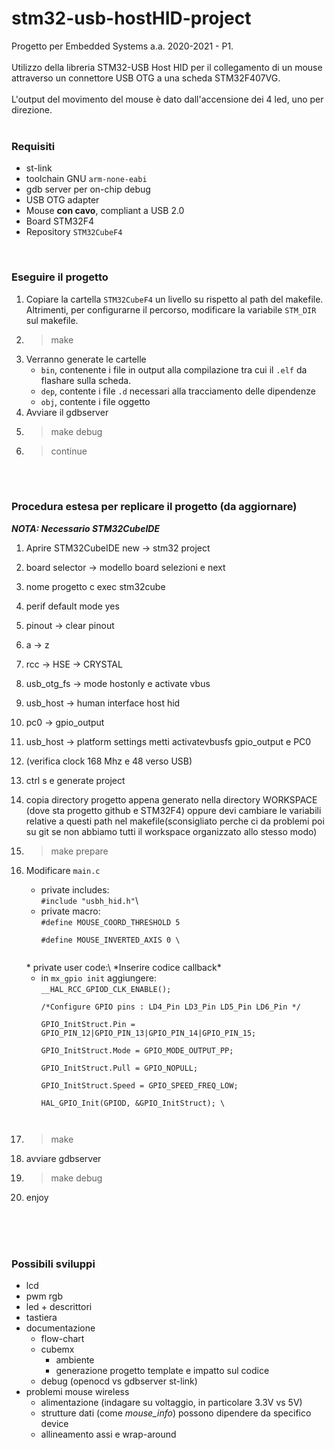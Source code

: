 # stm32-usb-hostHID-project
Progetto per Embedded Systems a.a. 2020-2021 - P1. \
\
Utilizzo della libreria STM32-USB Host HID per il collegamento di un mouse attraverso un connettore USB OTG a una scheda STM32F407VG. \
\
L'output del movimento del mouse è dato dall'accensione dei 4 led, uno per direzione. 
<br><br>

### **Requisiti**
* st-link
* toolchain GNU ``arm-none-eabi``
* gdb server per on-chip debug
* USB OTG adapter
* Mouse **con cavo**, compliant a USB 2.0
* Board STM32F4
* Repository ``STM32CubeF4``

<br>

### **Eseguire il progetto**
1. Copiare la cartella ``STM32CubeF4`` un livello su rispetto al path del makefile. Altrimenti, per configurarne il percorso, modificare la variabile ``STM_DIR`` sul makefile.
2. >make
3. Verranno generate le cartelle
    * ``bin``, contenente i file in output alla compilazione tra cui il ``.elf`` da flashare sulla scheda.
    * ``dep``, contente i file ``.d`` necessari alla tracciamento delle dipendenze
    * ``obj``, contente i file oggetto
4. Avviare il gdbserver
5. >make debug
6. >continue

<br><br>

### **Procedura estesa per replicare il progetto (da aggiornare)**

***NOTA: Necessario STM32CubeIDE***
1. Aprire STM32CubeIDE new → stm32 project
2. board selector → modello board selezioni e next
3. nome progetto c exec stm32cube
4. perif default mode yes
5. pinout → clear pinout
6. a → z
7. rcc → HSE → CRYSTAL
8. usb_otg_fs → mode hostonly e activate vbus 
9. usb_host → human interface host hid 
10. pc0 → gpio_output 
11. usb_host → platform settings metti activatevbusfs    gpio_output e PC0
12. (verifica clock 168 Mhz e 48 verso USB)
13. ctrl s e generate project 
14. copia directory progetto appena generato nella directory WORKSPACE (dove sta progetto github e STM32F4)
	oppure devi cambiare le variabili relative a questi path nel makefile(sconsigliato perche ci da problemi poi su git se non abbiamo tutti il workspace organizzato allo stesso modo)
	
15. >make prepare 

16. Modificare ``main.c``
    * private includes:\
    <code>#include "usbh_hid.h"</code>\
    * private macro:\
    <code>#define MOUSE_COORD_THRESHOLD 5 \
        #define     MOUSE_INVERTED_AXIS 0 \
    </code>
    * private user code:\
    *Inserire codice callback*
    
    * in <code>mx_gpio init</code> aggiungere: \
	  <code>__HAL_RCC_GPIOD_CLK_ENABLE(); \
	  /*Configure GPIO pins : LD4_Pin LD3_Pin LD5_Pin LD6_Pin */ \
		GPIO_InitStruct.Pin = GPIO_PIN_12|GPIO_PIN_13|GPIO_PIN_14|GPIO_PIN_15; \
		GPIO_InitStruct.Mode = GPIO_MODE_OUTPUT_PP; \
		GPIO_InitStruct.Pull = GPIO_NOPULL; \
		GPIO_InitStruct.Speed = GPIO_SPEED_FREQ_LOW; \
		HAL_GPIO_Init(GPIOD, &GPIO_InitStruct); \
    </code>
		
		
17. >make
18. avviare gdbserver
19. >make debug 
20. enjoy
	
	
<br><br><br>

### **Possibili sviluppi**

* lcd
* pwm rgb
* led + descrittori
* tastiera
* documentazione
    * flow-chart
    * cubemx
        * ambiente
        * generazione progetto template e impatto sul codice
    * debug (openocd vs gdbserver st-link)
* problemi mouse wireless
    * alimentazione (indagare su voltaggio, in particolare 3.3V vs 5V)
    * strutture dati (come *mouse_info*) possono dipendere da specifico device
    * allineamento assi e wrap-around	
